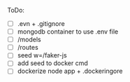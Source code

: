 ToDo:

 - [ ] .evn + .gitignore
 - [ ] mongodb container to use .env file
 - [ ] /models
 - [ ] /routes
 - [ ] seed w=/faker-js
 - [ ] add seed to docker cmd
 - [ ] dockerize node app + .dockeringore